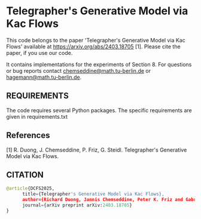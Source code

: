 # Telegrapher's Generative Model via Kac Flows
This code belongs to the paper 'Telegrapher's Generative Model via Kac Flows' available at https://arxiv.org/abs/2403.18705 [1]. Please cite the paper, if you use our code. 

It contains implementations for the experiments of Section 8. For questions or bug reports contact chemseddine@math.tu-berlin.de or hagemann@math.tu-berlin.de.

## REQUIREMENTS
The code requires several Python packages. The specific requirements are given in requirements.txt

## References
[1] R. Duong, J. Chemseddine, P. Friz, G. Steidl.
Telegrapher's Generative Model via Kac Flows.

## CITATION
```python
@article{DCFS2025,
      title={Telegrapher's Generative Model via Kac Flows}, 
      author={Richard Duong, Jannis Chemseddine, Peter K. Friz and Gabriele Steidl},
      journal={arXiv preprint arXiv:2403.18705}
}
```
